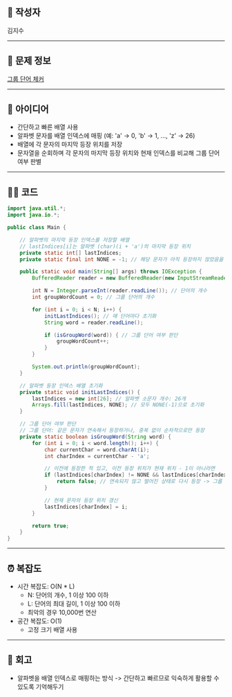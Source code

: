 ## 👤 작성자
김지수

---

## 🧩 문제 정보
<!-- [문제 제목](문제 링크) 형식으로 작성하세요 -->
[그룹 단어 체커](https://www.acmicpc.net/problem/1316)

---

## 💭 아이디어
- 간단하고 빠른 배열 사용
- 알파벳 문자를 배열 인덱스에 매핑 (예: 'a' -> 0, 'b' -> 1, ..., 'z' -> 26)
- 배열에 각 문자의 마지막 등장 위치를 저장
- 문자열을 순회하며 각 문자의 마지막 등장 위치와 현재 인덱스를 비교해 그룹 단어 여부 판별

---

## 🧑‍💻 코드
<!-- 작성한 코드를 백틱으로 감싸 넣어주세요 --> 
```java
import java.util.*;
import java.io.*;

public class Main {

    // 알파벳의 마지막 등장 인덱스를 저장할 배열
    // lastIndices[i]는 알파벳 (char)(i + 'a')의 마지막 등장 위치
    private static int[] lastIndices;
    private static final int NONE = -1; // 해당 문자가 아직 등장하지 않았음을 의미

    public static void main(String[] args) throws IOException {
        BufferedReader reader = new BufferedReader(new InputStreamReader(System.in));

        int N = Integer.parseInt(reader.readLine()); // 단어의 개수
        int groupWordCount = 0; // 그룹 단어의 개수

        for (int i = 0; i < N; i++) {
            initLastIndices(); // 매 단어마다 초기화
            String word = reader.readLine();

            if (isGroupWord(word)) { // 그룹 단어 여부 판단
                groupWordCount++;
            }
        }

        System.out.println(groupWordCount);
    }

    // 알파벳 등장 인덱스 배열 초기화
    private static void initLastIndices() {
        lastIndices = new int[26]; // 알파벳 소문자 개수: 26개
        Arrays.fill(lastIndices, NONE); // 모두 NONE(-1)으로 초기화
    }

    // 그룹 단어 여부 판단
    // 그룹 단어: 같은 문자가 연속해서 등장하거나, 중복 없이 순차적으로만 등장
    private static boolean isGroupWord(String word) {
        for (int i = 0; i < word.length(); i++) {
            char currentChar = word.charAt(i);
            int charIndex = currentChar - 'a';

            // 이전에 등장한 적 있고, 이전 등장 위치가 현재 위치 - 1이 아니라면
            if (lastIndices[charIndex] != NONE && lastIndices[charIndex] + 1 != i) {
                return false; // 연속되지 않고 떨어진 상태로 다시 등장 -> 그룹 단어 아님
            }

            // 현재 문자의 등장 위치 갱신
            lastIndices[charIndex] = i;
        }

        return true;
    }
}
```

---

## ⏰ 복잡도
- 시간 복잡도: O(N * L)
    - N: 단어의 개수, 1 이상 100 이하
    - L: 단어의 최대 길이, 1 이상 100 이하
    - 최악의 경우 10,000번 연산
- 공간 복잡도: O(1)
    - 고정 크기 배열 사용 

---

## 📝 회고
- 알파벳을 배열 인덱스로 매핑하는 방식 -> 간단하고 빠르므로 익숙하게 활용할 수 있도록 기억해두기